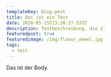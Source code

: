 ```yaml
---
templateKey: blog-post
title: Das ist ein Test
date: 2020-05-15T13:20:27.537Z
description: Testbeschreibung, die 2.
featuredpost: true
featuredimage: /img/flavor_wheel.jpg
tags:
  - test
---
```

Das ist der Body.